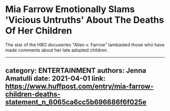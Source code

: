 # Mia Farrow Emotionally Slams 'Vicious Untruths' About The Deaths Of Her Children

The star of the HBO docuseries "Allen v. Farrow" lambasted those who have made comments about her late adopted children.

---
category: ENTERTAINMENT
authors: Jenna Amatulli
date: 2021-04-01
link: https://www.huffpost.com/entry/mia-farrow-children-deaths-statement_n_6065ca6cc5b696686f6f025e
---
